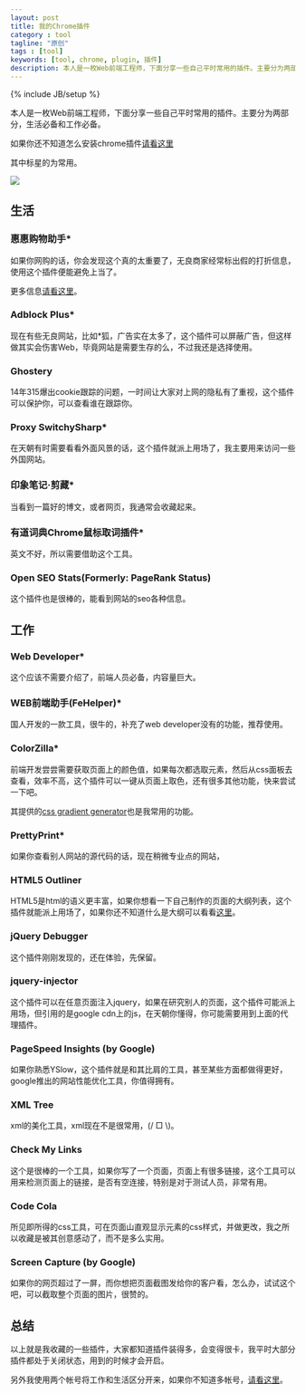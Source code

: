 ```yaml
---
layout: post
title: 我的Chrome插件
category : tool
tagline: "原创"
tags : [tool]
keywords: [tool, chrome, plugin, 插件]
description: 本人是一枚Web前端工程师，下面分享一些自己平时常用的插件。主要分为两部分，生活必备和工作必备。
---
```

{% include JB/setup %}

本人是一枚Web前端工程师，下面分享一些自己平时常用的插件。主要分为两部分，生活必备和工作必备。

如果你还不知道怎么安装chrome插件[请看这里](http://jingyan.baidu.com/article/e5c39bf56286ae39d6603374.html)

其中标星的为常用。

![]({{BLOG_IMG}}241.png)

## 生活

### 惠惠购物助手\*
如果你网购的话，你会发现这个真的太重要了，无良商家经常标出假的打折信息，使用这个插件便能避免上当了。

更多信息[请看这里](http://zhushou.huihui.cn/)。

### Adblock Plus\*
现在有些无良网站，比如\*狐，广告实在太多了，这个插件可以屏蔽广告，但这样做其实会伤害Web，毕竟网站是需要生存的么，不过我还是选择使用。

### Ghostery
14年315爆出cookie跟踪的问题，一时间让大家对上网的隐私有了重视，这个插件可以保护你，可以查看谁在跟踪你。

### Proxy SwitchySharp\*
在天朝有时需要看看外面风景的话，这个插件就派上用场了，我主要用来访问一些外国网站。

### 印象笔记·剪藏\*
当看到一篇好的博文，或者网页，我通常会收藏起来。

### 有道词典Chrome鼠标取词插件\*
英文不好，所以需要借助这个工具。

### Open SEO Stats(Formerly: PageRank Status)
这个插件也是很棒的，能看到网站的seo各种信息。

## 工作

### Web Developer\*
这个应该不需要介绍了，前端人员必备，内容量巨大。

### WEB前端助手(FeHelper)\*
国人开发的一款工具，很牛的，补充了web developer没有的功能，推荐使用。

### ColorZilla\*
前端开发尝尝需要获取页面上的颜色值，如果每次都选取元素，然后从css面板去查看，效率不高，这个插件可以一键从页面上取色，还有很多其他功能，快来尝试一下吧。

其提供的[css gradient generator](http://www.colorzilla.com/gradient-editor/)也是我常用的功能。

### PrettyPrint\*
如果你查看别人网站的源代码的话，现在稍微专业点的网站，

### HTML5 Outliner
HTML5是html的语义更丰富，如果你想看一下自己制作的页面的大纲列表，这个插件就能派上用场了，如果你还不知道什么是大纲可以看看[这里](http://www.osmn00.com/rebuild/223.html)。

### jQuery Debugger
这个插件刚刚发现的，还在体验，先保留。

### jquery-injector
这个插件可以在任意页面注入jquery，如果在研究别人的页面，这个插件可能派上用场，但引用的是google cdn上的js，在天朝你懂得，你可能需要用到上面的代理插件。

### PageSpeed Insights (by Google)
如果你熟悉YSlow，这个插件就是和其比肩的工具，甚至某些方面都做得更好，google推出的网站性能优化工具，你值得拥有。

### XML Tree
xml的美化工具，xml现在不是很常用，(/ □ \\)。

### Check My Links
这个是很棒的一个工具，如果你写了一个页面，页面上有很多链接，这个工具可以用来检测页面上的链接，是否有空连接，特别是对于测试人员，非常有用。

### Code Cola
所见即所得的css工具，可在页面山直观显示元素的css样式，并做更改，我之所以收藏是被其创意感动了，而不是多么实用。

### Screen Capture (by Google)
如果你的网页超过了一屏，而你想把页面截图发给你的客户看，怎么办，试试这个吧，可以截取整个页面的图片，很赞的。

## 总结
以上就是我收藏的一些插件，大家都知道插件装得多，会变得很卡，我平时大部分插件都处于关闭状态，用到的时候才会开启。

另外我使用两个帐号将工作和生活区分开来，如果你不知道多帐号，[请看这里](http://yanhaijing.com/tool/2015/03/29/chrome-mutil-user)。
